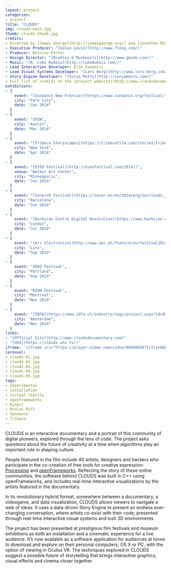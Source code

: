 ```yaml
---
layout: project
categories:
- project
title: "CLOUDS"
img: clouds-main.jpg
thumb: clouds-thumb.jpg
credits:
- Directed by [James George](http://jamesgeorge.org/) and [Jonathan Minard](http://www.deepspeedmedia.com/)
- Executive Producer: "[Golan Levin](http://www.flong.com/)"
- Producer: Winslow Porter
- Design Director: "[Bradley G Munkowitz](http://www.gmunk.com/)"
- Music: "[R. Luke Dubois](http://lukedubois.com/)"
- Lead Interaction Developer: Elie Zananiri
- Lead Visual Systems Developer: "[Lars Berg](http://www.lars-berg.com/)"
- Story Engine Developer: "[Surya Mattu](http://suryamattu.com/)"
- Full list of credits on the [project website](http://www.cloudsdocumentary.com/).
exhibitions:
- { 
	event: "[Sundance New Frontier](https://www.sundance.org/festival/festival-program/new-frontier/)",
	city: "Park City",
	date: "Jan 2014"
  }
- { 
	event: "SXSW",
	city: "Austin",
	date: "Mar 2014"
  }
- {
	event: "[Tribeca Storyscapes](https://tribecafilm.com/stories/tribeca-film-festival-storyscapes-bombay-sapphire-2014)",
	city: "New York",
	date: "Apr 2014"
  }
- {
	event: "[EYEO Festival](http://eyeofestival.com/2014/)",
	venue: "Walker Art Center",
	city: "Minneapolis",
	date: "Jun 2014"
  }
- {
	event: "[Sonar+D Festival](https://sonar.es/en/2014/prg/sm/clouds_192)",
	city: "Barcelona",
	date: "Jun 2014"
  }
- {
	event: "[Barbican Centre Digital Revolution](https://www.barbican.org.uk/digital-revolution)",
	city: "London",
	date: "Jul 2014"
  }
- {
	event: "[Ars Electronica](http://www.aec.at/feature/en/festival2014/)",
	city: "Linz",
	date: "Sep 2014"
  }
- {
	event: "XOXO Festival",
	city: "Portland",
	date: "Sep 2014"
  }
- {
	event: "RIDM Festival",
	city: "Montreal",
	date: "Nov 2014"
  }
- {
	event: "[IDFA](https://www.idfa.nl/industry/tags/project.aspx?id=87cfb5d8-72b4-45a4-b639-d0aa5786d99c&tab=idfa)",
	city: "Amsterdam",
	date: "Nov 2014"
  }
links: 
- "[Official Site](http://www.cloudsdocumentary.com)"
- "[VHX](https://clouds.vhx.tv/)"
iframe: '<iframe src="https://player.vimeo.com/video/89680830?title=0&byline=0&portrait=0" width="945" height="532" frameborder="0" webkitallowfullscreen mozallowfullscreen allowfullscreen></iframe>'
carousel:
- clouds-01.jpg
- clouds-02.jpg
- clouds-03.jpg
- clouds-04.jpg
- clouds-05.jpg
tags:
- experimental
- installation
- virtual reality
- openFrameworks
- Kinect
- Oculus Rift
- Sundance
- Tribeca
---
```

CLOUDS is an interactive documentary and a portrait of this community of digital pioneers, explored through the lens of code. The project asks questions about the future of creativity at a time when algorithms play an important role in shaping culture.
 
People featured in the film include 40 artists, designers and hackers who participate in the co-creation of free tools for creative expression: [Processing](https://processing.org/) and [openFrameworks](http://openframeworks.cc/). Reflecting the story of these online communities, the software behind CLOUDS was built in C++ using openFrameworks, and includes real-time interactive visualizations by the artists featured in the documentary.
 
In its revolutionary hybrid format, somewhere between a documentary, a videogame, and data visualization, CLOUDS allows viewers to navigate a web of ideas. It uses a data-driven Story Engine to present an endless ever-changing conversation, where artists co-exist with their code, presented through real-time interactive visual systems and lush 3D environments.
 
The project has been presented at prestigious film festivals and museum exhibitions as both an installation and a cinematic experience for a live audience. It’s now available as a software application for audiences at home to download and explore on their personal computers, OS X or PC, with the option of viewing in Oculus VR. The techniques explored in CLOUDS suggest a possible future of storytelling that brings interactive graphics, visual effects and cinema closer together.
